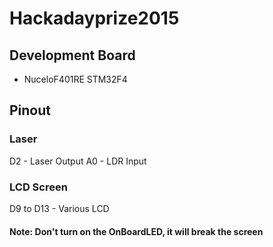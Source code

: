 # Hackadayprize2015
## Development Board
- NuceloF401RE STM32F4
## Pinout
### Laser
D2 - Laser Output
A0 - LDR Input

### LCD Screen
D9 to D13 - Various LCD

#### Note: Don't turn on the OnBoardLED, it will break the screen
